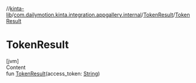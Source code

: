 //[kinta-lib](../../../index.md)/[com.dailymotion.kinta.integration.appgallery.internal](../index.md)/[TokenResult](index.md)/[TokenResult](-token-result.md)



# TokenResult  
[jvm]  
Content  
fun [TokenResult](-token-result.md)(access_token: [String](https://kotlinlang.org/api/latest/jvm/stdlib/kotlin/-string/index.html))  



